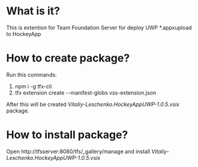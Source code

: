 # What is it?
This is extention for Team Foundation Server for deploy UWP *.appxupload to HockeyApp 

# How to create package?
Run this commands:

1. npm i -g tfx-cli
2. tfx extension create --manifest-globs vss-extension.json

After this will be created *Vitaliy-Leschenko.HockeyAppUWP-1.0.5.vsix* package.

# How to install package?
Open http://tfsserver:8080/tfs/_gallery/manage and install *Vitaliy-Leschenko.HockeyAppUWP-1.0.5.vsix*
